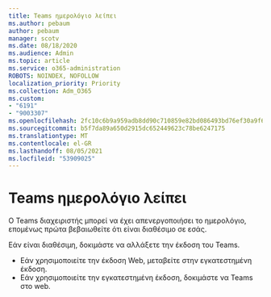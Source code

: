```yaml
---
title: Teams ημερολόγιο λείπει
ms.author: pebaum
author: pebaum
manager: scotv
ms.date: 08/18/2020
ms.audience: Admin
ms.topic: article
ms.service: o365-administration
ROBOTS: NOINDEX, NOFOLLOW
localization_priority: Priority
ms.collection: Adm_O365
ms.custom:
- "6191"
- "9003307"
ms.openlocfilehash: 2fc10c6b9a959adb8dd90c710859e82bd086493bd76ef30a9f6239713ec32109
ms.sourcegitcommit: b5f7da89a650d2915dc652449623c78be6247175
ms.translationtype: MT
ms.contentlocale: el-GR
ms.lasthandoff: 08/05/2021
ms.locfileid: "53909025"
---
```

# <a name="teams-calendar-is-missing"></a>Teams ημερολόγιο λείπει

Ο Teams διαχειριστής μπορεί να έχει απενεργοποιήσει το ημερολόγιο, επομένως πρώτα βεβαιωθείτε ότι είναι διαθέσιμο σε εσάς.

Εάν είναι διαθέσιμη, δοκιμάστε να αλλάξετε την έκδοση του Teams.

- Εάν χρησιμοποιείτε την έκδοση Web, μεταβείτε στην εγκατεστημένη έκδοση.
- Εάν χρησιμοποιείτε την εγκατεστημένη έκδοση, δοκιμάστε να Teams στο web.